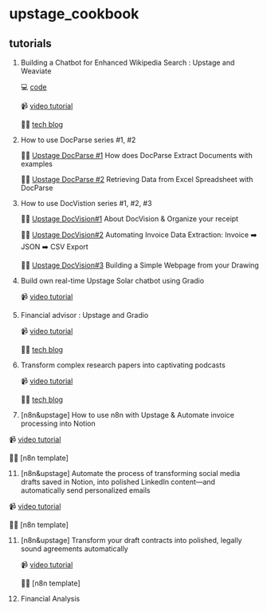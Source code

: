 # upstage_cookbook


## tutorials
1. Building a Chatbot for Enhanced Wikipedia Search : Upstage and Weaviate

   💻 [code](https://github.com/duper203/upstage_cookbook/blob/main/wiki_tutorial_upstage_weaviate.ipynb)

   📹 [video tutorial](https://x.com/soo_devrel/status/1831025240488722623)

   ✍🏻 [tech blog](https://medium.com/@hsookim203/building-a-chatbot-for-enhanced-wikipedia-search-with-a-chatbot-7dbb41045a8a)

3. How to use DocParse series #1, #2

   ✍🏻 [Upstage DocParse #1](https://medium.com/@hsookim203/experimenting-upstage-docparse-with-langchain-c9f8983088de) How does DocParse Extract Documents with examples

   ✍🏻 [Upstage DocParse #2](https://medium.com/@hsookim203/upstage-docparse-2-retrieving-data-from-excel-spreadsheet-with-docparse-05c0093770d5) Retrieving Data from Excel Spreadsheet with DocParse

5. How to use DocVistion series #1, #2, #3

   ✍🏻 [Upstage DocVision#1](https://medium.com/@hsookim203/chat-with-your-receipt-1-about-upstage-docvision-4f53c1a8397c) About DocVision & Organize your receipt

   ✍🏻 [Upstage DocVision#2](https://medium.com/@hsookim203/docvision-2-automating-invoice-data-extraction-invoice-%EF%B8%8F-json-%EF%B8%8F-csv-export-9be1eb8421ae) Automating Invoice Data Extraction: Invoice ➡️ JSON ➡️ CSV Export

   ✍🏻 [Upstage DocVision#3](https://medium.com/@hsookim203/upstage-docvision-3-building-a-webpage-from-your-drawing-a51f9683f424) Building a Simple Webpage from your Drawing


6. Build own real-time Upstage Solar chatbot using Gradio

   📹 [video tutorial](https://x.com/soo_devrel/status/1838731466555167088)

7. Financial advisor : Upstage and Gradio

   📹 [video tutorial](https://x.com/soo_devrel/status/1840893935146893649)

   ✍🏻 [tech blog](https://medium.com/@hsookim203/creating-a-financial-advice-app-a028a1cb5cc4)

9. Transform complex research papers into captivating podcasts

   📹 [video tutorial](https://x.com/soo_devrel/status/1859772718985642186)

   ✍🏻 [tech blog](https://medium.com/@hsookim203/pdf-to-podcast-863a78b840f4)

11. [n8n&upstage] How to use n8n with Upstage & Automate invoice processing into Notion

   📹 [video tutorial](https://x.com/soo_devrel/status/1867005330015785220)

   ✍🏻 [n8n template]
   
11. [n8n&upstage] Automate the process of transforming social media drafts saved in Notion, into polished LinkedIn content—and automatically send personalized emails

   📹 [video tutorial](https://x.com/soo_devrel/status/1868745008423354738)

   ✍🏻 [n8n template]
   
11. [n8n&upstage] Transform your draft contracts into polished, legally sound agreements automatically
   
    📹 [video tutorial](https://x.com/soo_devrel/status/1871358886940426670)

    ✍🏻 [n8n template]

13. Financial Analysis
